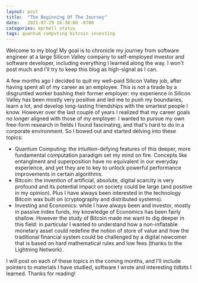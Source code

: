 ```yaml
---
layout: post
title:  "The Beginning Of The Journey"
date:   2021-07-29 16:30:00 -0700
categories: eprbell status
tags: quantum computing bitcoin investing
---
```

Welcome to my blog! My goal is to chronicle my journey from software engineer at a large Silicon Valley company to self-employed investor and software developer, including everything I learned along the way. I won't post much and I'll try to keep this blog as high-signal as I can.

A few months ago I decided to quit my well-paid Silicon Valley job, after having spent all of my career as an employee. This is not a tirade by a disgruntled worker bashing their former employer: my experience in Silicon Valley has been mostly very positive and led me to push my boundaries, learn a lot, and develop long-lasting friendships with the smartest people I know. However over the last couple of years I realized that my career goals no longer aligned with those of my employer: I wanted to pursue my own free-form research in fields I found fascinating, and that's hard to do in a corporate environment. So I bowed out and started delving into these topics:
- Quantum Computing: the intuition-defying features of this deeper, more fundamental computation paradigm set my mind on fire. Concepts like entanglment and superposition have no equivalent in our everyday experience, and yet they are to key to unlock powerful performance improvements in certain algorithms.
- Bitcoin: the invention of artificial, absolute, digital scarcity is very profound and its potential impact on society could be large (and positive in my opinion). Plus I have always been interested in the technology Bitcoin was built on (cryptography and distributed systems).
- Investing and Economics: while I have always been and investor, mostly in passive index funds, my knowledge of Economics has been fairly shallow. However the study of Bitcoin made me want to dig deeper in this field: in particular I wanted to understand how a non-inflatable monetary asset could redefine the notion of store of value and how the traditional financial system could be challenged by a digital newcomer that is based on hard mathematical rules and low fees (thanks to the Lightning Network).

I will post on each of these topics in the coming months, and I'll include pointers to materials I have studied, software I wrote and interesting tidbits I learned. Thanks for reading!